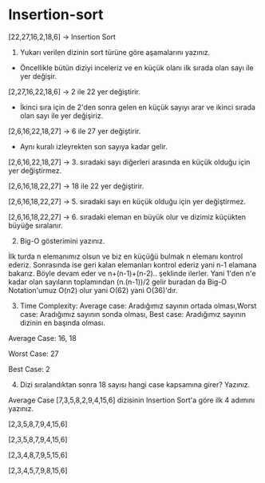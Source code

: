 # Insertion-sort
[22,27,16,2,18,6] -> Insertion Sort

1) Yukarı verilen dizinin sort türüne göre aşamalarını yazınız.

* Öncellikle bütün diziyi inceleriz ve en küçük olanı ilk sırada olan sayı ile yer değişir.

[2,27,16,22,18,6] -> 2 ile 22 yer değiştirir.

* İkinci sıra için de 2'den sonra gelen en küçük sayıyı arar ve ikinci sırada olan sayı ile yer değişiriz.

[2,6,16,22,18,27] -> 6 ile 27 yer değiştirir.

* Aynı kuralı izleyrekten son sayıya kadar gelir.

[2,6,16,22,18,27] -> 3. sıradaki sayı diğerleri arasında en küçük olduğu için yer değiştirmez.

[2,6,16,18,22,27] -> 18 ile 22 yer değiştirir.

[2,6,16,18,22,27] -> 5. sıradaki sayı en küçük olduğu için yer değiştirmez.

[2,6,16,18,22,27] -> 6. sıradaki eleman en büyük olur ve dizimiz küçükten büyüğe sıralanır.

2) Big-O gösterimini yazınız.

İlk turda n elemanımız olsun ve biz en küçüğü bulmak n elemanı kontrol ederiz. Sonrasında ise geri kalan elemanları kontrol ederiz yani n-1 elamana bakarız. Böyle devam eder ve n+(n-1)+(n-2).. şeklinde ilerler. Yani 1'den n'e kadar olan sayıların toplamından (n.(n-1))/2 gelir buradan da Big-O Notation'umuz O(n2) olur yani O(62) yani O(36)'dır.

3) Time Complexity: Average case: Aradığımız sayının ortada olması,Worst case: Aradığımız sayının sonda olması, Best case: Aradığımız sayının dizinin en başında olması.

Average Case: 16, 18

Worst Case: 27

Best Case: 2

4) Dizi sıralandıktan sonra 18 sayısı hangi case kapsamına girer? Yazınız.

Average Case
[7,3,5,8,2,9,4,15,6] dizisinin Insertion Sort'a göre ilk 4 adımını yazınız.

[2,3,5,8,7,9,4,15,6]

[2,3,5,8,7,9,4,15,6]

[2,3,4,8,7,9,5,15,6]

[2,3,4,5,7,9,8,15,6]
